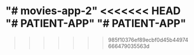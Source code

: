 "# movies-app-2" 
<<<<<<< HEAD
"# PATIENT-APP" 
"# PATIENT-APP" 
=======
 
>>>>>>> 985f10376ef89ecbf0d45b44974666479035563d
